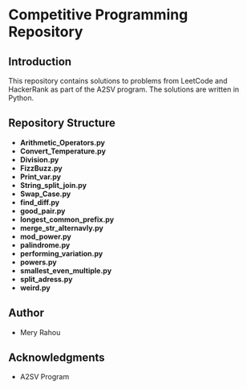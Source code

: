 # Competitive Programming Repository

## Introduction
This repository contains solutions to problems from LeetCode and HackerRank as part of the A2SV program. The solutions are written in Python.

## Repository Structure
- **Arithmetic_Operators.py**
- **Convert_Temperature.py**
- **Division.py**
- **FizzBuzz.py**
- **Print_var.py**
- **String_split_join.py**
- **Swap_Case.py**
- **find_diff.py**
- **good_pair.py**
- **longest_common_prefix.py**
- **merge_str_alternavly.py**
- **mod_power.py**
- **palindrome.py**
- **performing_variation.py**
- **powers.py**
- **smallest_even_multiple.py**
- **split_adress.py**
- **weird.py**

## Author
- Mery Rahou

## Acknowledgments
- A2SV Program
